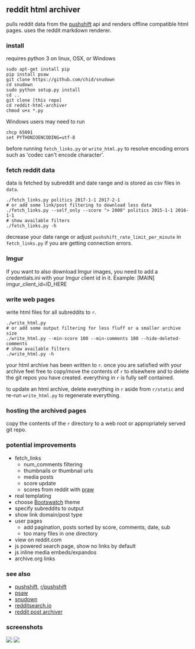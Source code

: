 ## reddit html archiver

pulls reddit data from the [pushshift](https://github.com/pushshift/api) api and renders offline compatible html pages. uses the reddit markdown renderer.

### install

requires python 3 on linux, OSX, or Windows

    sudo apt-get install pip
    pip install psaw
    git clone https://github.com/chid/snudown
    cd snudown
    sudo python setup.py install
    cd ..
    git clone [this repo]
    cd reddit-html-archiver
    chmod u+x *.py

Windows users may need to run

    chcp 65001
    set PYTHONIOENCODING=utf-8

before running `fetch_links.py` or `write_html.py` to resolve encoding errors such as 'codec can't encode character'.

### fetch reddit data

data is fetched by subreddit and date range and is stored as csv files in `data`.

    ./fetch_links.py politics 2017-1-1 2017-2-1
    # or add some link/post filtering to download less data
    ./fetch_links.py --self_only --score "> 2000" politics 2015-1-1 2016-1-1
    # show available filters
    ./fetch_links.py -h

decrease your date range or adjust `pushshift_rate_limit_per_minute` in `fetch_links.py` if you are getting connection errors.
### Imgur

If you want to also download Imgur images, you need to add a credentials.ini with your Imgur client id in it. 
Example:
    [MAIN]
    imgur_client_id=ID_HERE
### write web pages

write html files for all subreddits to `r`.

    ./write_html.py
    # or add some output filtering for less fluff or a smaller archive size
    ./write_html.py --min-score 100 --min-comments 100 --hide-deleted-comments
    # show available filters
    ./write_html.py -h

your html archive has been written to `r`. once you are satisfied with your archive feel free to copy/move the contents of `r` to elsewhere and to delete the git repos you have created. everything in `r` is fully self contained.

to update an html archive, delete everything in `r` aside from `r/static` and re-run `write_html.py` to regenerate everything.

### hosting the archived pages

copy the contents of the `r` directory to a web root or appropriately served git repo.

### potential improvements

* fetch_links
  * num_comments filtering
  * thumbnails or thumbnail urls
  * media posts
  * score update
  * scores from reddit with [praw](https://github.com/praw-dev/praw)
* real templating
* choose [Bootswatch](https://bootswatch.com/) theme
* specify subreddits to output
* show link domain/post type
* user pages
  * add pagination, posts sorted by score, comments, date, sub
  * too many files in one directory
* view on reddit.com
* js powered search page, show no links by default
* js inline media embeds/expandos
* archive.org links

### see also

* [pushshift](https://github.com/pushshift/api), [r/pushshift](https://www.reddit.com/r/pushshift/)
* [psaw](https://github.com/dmarx/psaw)
* [snudown](https://github.com/reddit/snudown)
* [redditsearch.io](https://redditsearch.io/)
* [reddit post archiver](https://github.com/sJohnsonStoever/redditPostArchiver)

### screenshots

![](screenshots/sub.jpg)
![](screenshots/post.jpg)
